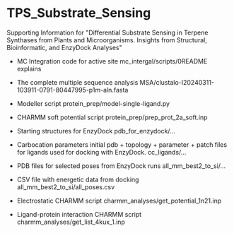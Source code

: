# TPS_Substrate_Sensing
Supporting Information for "Differential Substrate Sensing in Terpene Synthases from Plants and Microorganisms. Insights from Structural, Bioinformatic, and EnzyDock Analyses"

- MC Integration code for active site
	mc_intergal/scripts/0README explains

- The complete multiple sequence analysis
	MSA/clustalo-I20240311-103911-0791-80447995-p1m-aln.fasta

- Modeller script
	protein_prep/model-single-ligand.py

- CHARMM soft potential script
	protein_prep/prep_prot_2a_soft.inp

- Starting structures for EnzyDock
	pdb_for_enzydock/...

- Carbocation parameters
	initial pdb + topology + parameter + patch files for ligands used for docking with EnzyDock.
	cc_ligands/…

-	PDB files for selected poses from EnzyDock runs
	all_mm_best2_to_si/…

- CSV file with energetic data from docking
	all_mm_best2_to_si/all_poses.csv

- Electrostatic CHARMM script
	charmm_analyses/get_potential_1n21.inp

- Ligand-protein interaction CHARMM script
	charmm_analyses/get_list_4kux_1.inp
